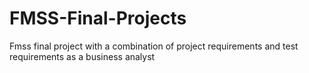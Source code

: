 # FMSS-Final-Projects
 Fmss final project with a combination of project requirements and test requirements as a business analyst
